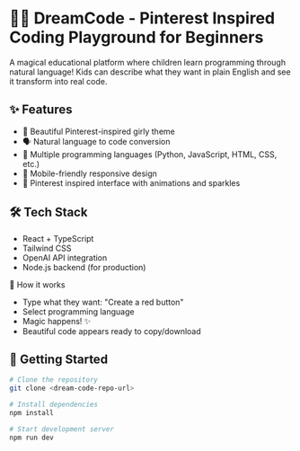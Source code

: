 # 🧚‍♀️ DreamCode - Pinterest Inspired Coding Playground for Beginners

A magical educational platform where children learn programming through natural language! Kids can describe what they want in plain English and see it transform into real code.

## ✨ Features

- 🎨 Beautiful Pinterest-inspired girly theme
- 🗣️ Natural language to code conversion
- 🌈 Multiple programming languages (Python, JavaScript, HTML, CSS, etc.)
- 📱 Mobile-friendly responsive design
- 🎯 Pinterest inspired interface with animations and sparkles

## 🛠️ Tech Stack
- React + TypeScript
- Tailwind CSS
- OpenAI API integration
- Node.js backend (for production)

🌟 How it works
- Type what they want: "Create a red button"
- Select programming language
- Magic happens! ✨
- Beautiful code appears ready to copy/download

## 🚀 Getting Started

```bash
# Clone the repository
git clone <dream-code-repo-url>

# Install dependencies
npm install

# Start development server
npm run dev
